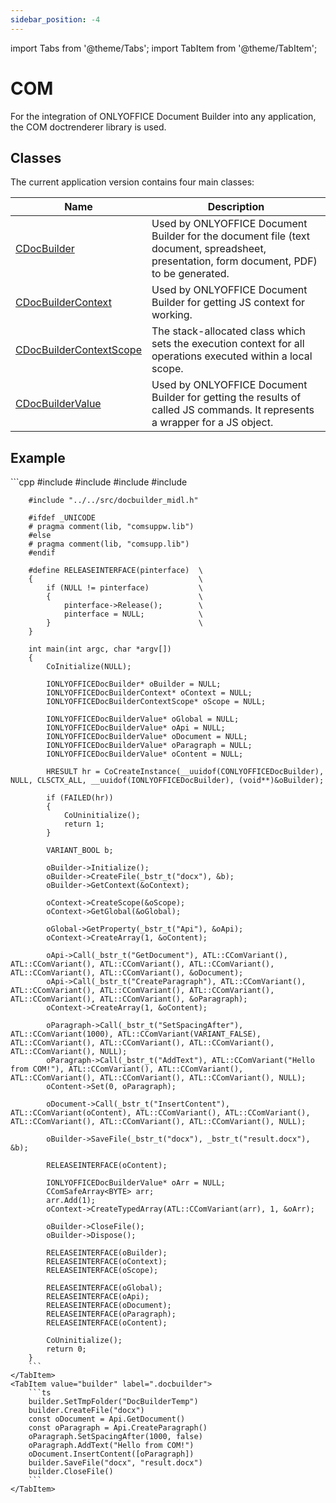 ```yaml
---
sidebar_position: -4
---
```


import Tabs from '@theme/Tabs';
import TabItem from '@theme/TabItem';

# COM

For the integration of ONLYOFFICE Document Builder into any application, the COM doctrenderer library is used.

## Classes

The current application version contains four main classes:

| **Name**                                                                      | **Description**                                                                                                                           |
| ----------------------------------------------------------------------------- | ----------------------------------------------------------------------------------------------------------------------------------------- |
| [CDocBuilder](CDocBuilder/CDocBuilder.md)                                     | Used by ONLYOFFICE Document Builder for the document file (text document, spreadsheet, presentation, form document, PDF) to be generated. |
| [CDocBuilderContext](CDocBuilderContext/CDocBuilderContext.md)                | Used by ONLYOFFICE Document Builder for getting JS context for working.                                                                   |
| [CDocBuilderContextScope](CDocBuilderContextScope/CDocBuilderContextScope.md) | The stack-allocated class which sets the execution context for all operations executed within a local scope.                              |
| [CDocBuilderValue](CDocBuilderValue/CDocBuilderValue.md)                      | Used by ONLYOFFICE Document Builder for getting the results of called JS commands. It represents a wrapper for a JS object.               |

## Example

<Tabs>
    <TabItem value="com" label="COM">
        ```cpp
        #include <iostream>
        #include <comutil.h>
        #include <atlcomcli.h>
        #include <atlsafe.h>

        #include "../../src/docbuilder_midl.h"

        #ifdef _UNICODE
        # pragma comment(lib, "comsuppw.lib")
        #else
        # pragma comment(lib, "comsupp.lib")
        #endif

        #define RELEASEINTERFACE(pinterface)  \
        {                                     \
            if (NULL != pinterface)           \
            {                                 \
                pinterface->Release();        \
                pinterface = NULL;            \
            }                                 \
        }

        int main(int argc, char *argv[])
        {
            CoInitialize(NULL);

            IONLYOFFICEDocBuilder* oBuilder = NULL;
            IONLYOFFICEDocBuilderContext* oContext = NULL;
            IONLYOFFICEDocBuilderContextScope* oScope = NULL;

            IONLYOFFICEDocBuilderValue* oGlobal = NULL;
            IONLYOFFICEDocBuilderValue* oApi = NULL;
            IONLYOFFICEDocBuilderValue* oDocument = NULL;
            IONLYOFFICEDocBuilderValue* oParagraph = NULL;
            IONLYOFFICEDocBuilderValue* oContent = NULL;

            HRESULT hr = CoCreateInstance(__uuidof(CONLYOFFICEDocBuilder), NULL, CLSCTX_ALL, __uuidof(IONLYOFFICEDocBuilder), (void**)&oBuilder);

            if (FAILED(hr))
            {
                CoUninitialize();
                return 1;
            }

            VARIANT_BOOL b;

            oBuilder->Initialize();
            oBuilder->CreateFile(_bstr_t("docx"), &b);
            oBuilder->GetContext(&oContext);

            oContext->CreateScope(&oScope);
            oContext->GetGlobal(&oGlobal);

            oGlobal->GetProperty(_bstr_t("Api"), &oApi);
            oContext->CreateArray(1, &oContent);

            oApi->Call(_bstr_t("GetDocument"), ATL::CComVariant(), ATL::CComVariant(), ATL::CComVariant(), ATL::CComVariant(), ATL::CComVariant(), ATL::CComVariant(), &oDocument);
            oApi->Call(_bstr_t("CreateParagraph"), ATL::CComVariant(), ATL::CComVariant(), ATL::CComVariant(), ATL::CComVariant(), ATL::CComVariant(), ATL::CComVariant(), &oParagraph);
            oContext->CreateArray(1, &oContent);

            oParagraph->Call(_bstr_t("SetSpacingAfter"), ATL::CComVariant(1000), ATL::CComVariant(VARIANT_FALSE), ATL::CComVariant(), ATL::CComVariant(), ATL::CComVariant(), ATL::CComVariant(), NULL);
            oParagraph->Call(_bstr_t("AddText"), ATL::CComVariant("Hello from COM!"), ATL::CComVariant(), ATL::CComVariant(), ATL::CComVariant(), ATL::CComVariant(), ATL::CComVariant(), NULL);
            oContent->Set(0, oParagraph);

            oDocument->Call(_bstr_t("InsertContent"), ATL::CComVariant(oContent), ATL::CComVariant(), ATL::CComVariant(), ATL::CComVariant(), ATL::CComVariant(), ATL::CComVariant(), NULL);

            oBuilder->SaveFile(_bstr_t("docx"), _bstr_t("result.docx"), &b);

            RELEASEINTERFACE(oContent);

            IONLYOFFICEDocBuilderValue* oArr = NULL;
            CComSafeArray<BYTE> arr;
            arr.Add(1);
            oContext->CreateTypedArray(ATL::CComVariant(arr), 1, &oArr);

            oBuilder->CloseFile();
            oBuilder->Dispose();

            RELEASEINTERFACE(oBuilder);
            RELEASEINTERFACE(oContext);
            RELEASEINTERFACE(oScope);

            RELEASEINTERFACE(oGlobal);
            RELEASEINTERFACE(oApi);
            RELEASEINTERFACE(oDocument);
            RELEASEINTERFACE(oParagraph);
            RELEASEINTERFACE(oContent);

            CoUninitialize();
            return 0;
        }
        ```
    </TabItem>
    <TabItem value="builder" label=".docbuilder">
        ```ts
        builder.SetTmpFolder("DocBuilderTemp")
        builder.CreateFile("docx")
        const oDocument = Api.GetDocument()
        const oParagraph = Api.CreateParagraph()
        oParagraph.SetSpacingAfter(1000, false)
        oParagraph.AddText("Hello from COM!")
        oDocument.InsertContent([oParagraph])
        builder.SaveFile("docx", "result.docx")
        builder.CloseFile()
        ```
    </TabItem>
</Tabs>
